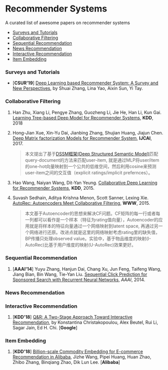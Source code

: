 # Recommender Systems
A curated list of awesome papers on recommender systems

+ [Surveys and Tutorials](#Surveys-and-Tutorials)
+ [Collaborative Filtering](#Collaborative-Filtering)
+ [Sequential Recommendation](#Sequential-Recommendation)
+ [News Recommendation](#News-Recommendation)
+ [Interactive Recommendation](#Interactive-Recommendation)
+ [Item Embedding](#Item-Embedding)

### Surveys and Tutorials
+ [**CSUR'19**] [Deep Learning based Recommender System: A Survey and New Perspectives](https://arxiv.org/pdf/1707.07435.pdf), by Shuai Zhang, Lina Yao, Aixin Sun, Yi Tay.

### Collaborative Filtering

1. Han Zhu, Xiang Li, Pengye Zhang, Guozheng Li, Jie He, Han Li, Kun Gai. [Learning Tree-based Deep Model for Recommender Systems](https://arxiv.org/abs/1801.02294), **KDD**, 2018

1. Hong-Jian Xue, Xin-Yu Dai, Jianbing Zhang, Shujian Huang, Jiajun Chen. [Deep Matrix factorization Models for Recommender System](http://static.ijcai.org/proceedings-2017/0447.pdf), **IJCAI**, 2017.
   > 本文提出了基于[DSSM框架(Deep Structured Semantic Model)](https://www.microsoft.com/en-us/research/wp-content/uploads/2016/02/cikm2013_DSSM_fullversion.pdf)匹配query-document的方法来匹配user-item, 就是通过MLP将user/item的one-hot向量映射到一个公共的低维空间，然后利用cosine来预测user-item之间的交互值（explicit ratings/implicit prefernces）。

1. Hao Wang, Naiyan Wang, Dit-Yan Yeung. [Collaborative Deep Learning for Recommender Systems](https://arxiv.org/pdf/1409.2944v2.pdf), **KDD**, 2015.

1. Suvash Sedhain, Aditya Krishna Menon, Scott Sanner, Lexing Xie. [AutoRec: Autoencoders Meet Collaborative Filtering](http://users.cecs.anu.edu.au/~u5098633/papers/www15.pdf), **WWW**, 2015.
   > 本文基于Autoencoder的思想来解决CF问题。CF矩阵的每一行或者每一列都可以看作是一个样本（特征为rating值向量），Autoencoder的应用就是将样本的特征向量通过一个网络映射到latent space, 再通过另一个网络进行还原。改进点就是这里的网络映射考虑rating里的缺失值，BP传播只处理observed value。实验中，基于物品维度的映射(I-AutoRec)比基于用户维度的映射(U-AutoRec)效果更好。


### Sequential Recommendation
1. [**AAAI'14**] Yuyu Zhang, Hanjun Dai, Chang Xu, Jun Feng, Taifeng Wang, Jiang Bian, Bin Wang, Tie-Yan Liu. [Sequential Click Prediction for Sponsored Search with Recurrent Neural Networks](http://www.aaai.org/ocs/index.php/AAAI/AAAI14/paper/download/8529/8581), *AAAI*, 2014.

### News Recommendation

### Interactive Recommendation
1. [**KDD'18**] [Q&R: A Two-Stage Approach Toward Interactive Recommendation](http://alexbeutel.com/papers/q-and-r-kdd2018.pdf), by Konstantina Christakopoulou, Alex Beutel, Rui Li, Sagar Jain, Ed H. Chi. [**Google**]


### Item Embedding
1. [**KDD'18**] [Billion-scale Commodity Embedding for E-commerce Recommendation in Alibaba](https://arxiv.org/abs/1803.02349), Jizhe Wang, Pipei Huang, Huan Zhao, Zhibo Zhang, Binqiang Zhao, Dik Lun Lee. [**Alibaba**]



